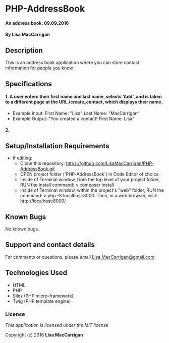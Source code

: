 # PHP-AddressBook

#### An address book. 09.09.2016

#### By **Lisa MacCarrigan**

## Description

This is an address book application where you can store contact information for people you know.

## Specifications

#### 1. A user enters their first name and last name, selects 'Add', and is taken to a different page at the URL /create_contact, which displays their name.

* Example Input: First Name: "Lisa"
                 Last Name: "MacCarrigan"
* Example Output: "You created a contact!
                   First Name: Lisa"

#### 2.

## Setup/Installation Requirements

* If editing:
    + Clone this repository: https://github.com/LisaMacCarrigan/PHP-AddressBook.git
    + OPEN project folder ('PHP-AddressBook') in Code Editor of choice
    + Inside of Terminal window, from the top level of your project folder, RUN the install command: > composer install
    + Inside of Terminal window, within the project's "web" folder, RUN the command: > php -S localhost:8000. Then, in a web browser, visit: http://localhost:8000/

## Known Bugs

No known bugs.

## Support and contact details

For comments or questions, please email Lisa.MacCarrigan@gmail.com

## Technologies Used

* HTML
* PHP
* Silex (PHP micro-framework)
* Twig (PHP template engine)
<!-- * CSS
* Bootstrap version 3.3.7. -->

### License

*This application is licensed under the MIT license*

Copyright (c) 2016 **Lisa MacCarrigan**
